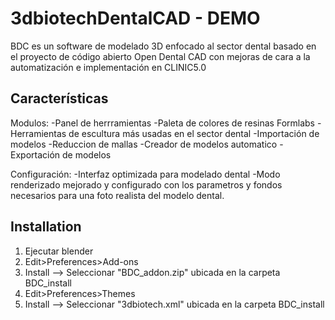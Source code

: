 # 3dbiotechDentalCAD - DEMO

BDC es un software de modelado 3D enfocado al sector dental basado en el proyecto de código abierto Open Dental CAD con mejoras de cara a la automatización e implementación en CLINIC5.0



## Características

Modulos:
	-Panel de herrramientas
	-Paleta de colores de resinas Formlabs
	-Herramientas de escultura más usadas en el sector dental
	-Importación de modelos
	-Reduccion de mallas
	-Creador de modelos automatico
	-Exportación de modelos
	
Configuración:
	-Interfaz optimizada para modelado dental
	-Modo renderizado mejorado y configurado con los parametros y fondos necesarios para una foto 					realista del modelo dental.


## Installation

1. Ejecutar blender
2. Edit>Preferences>Add-ons
3. Install --> Seleccionar "BDC_addon.zip" ubicada en la carpeta BDC_install
4. Edit>Preferences>Themes
5. Install --> Seleccionar "3dbiotech.xml" ubicada en la carpeta BDC_install
